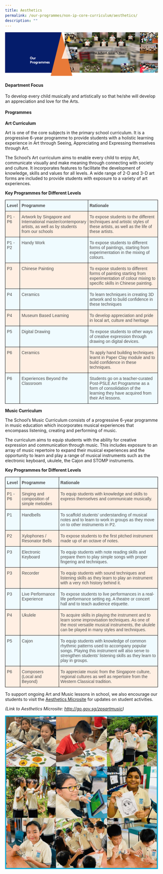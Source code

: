 ```yaml
---
title: Aesthetics
permalink: /our-programmes/non-ip-core-curriculum/aesthetics/
description: ""
---
```


<img src="/images/OurProgrammes1.png">
<h4><strong>Department Focus</strong></h4>
<p>To develop every child musically and artistically so that he/she will develop an appreciation and love for the Arts.</p>
<h4><strong>Programmes</strong></h4>
<p><strong>Art Curriculum</strong></p>
<p>Art is one of the core subjects in the primary school curriculum. It is a progressive 6-year programme to provide students with a holistic learning experience in Art through Seeing, Appreciating and Expressing themselves through Art.</p>
<p>The School&rsquo;s Art curriculum aims to enable every child to enjoy Art, communicate visually and make meaning through connecting with society and culture. It incorporates features to facilitate the development of knowledge, skills and values for all levels. A wide range of 2-D and 3-D art forms are included to provide students with exposure to a variety of art experiences.</p>
<p><strong>Key Programmes for Different Levels</strong></p>
<style type="text/css">
.tg  {border-collapse:collapse;border-spacing:0;}
.tg td{border-color:black;border-style:solid;border-width:1px;font-family:Arial, sans-serif;font-size:14px;
  overflow:hidden;padding:10px 5px;word-break:normal;}
.tg th{border-color:black;border-style:solid;border-width:1px;font-family:Arial, sans-serif;font-size:14px;
  font-weight:normal;overflow:hidden;padding:10px 5px;word-break:normal;}
.tg .tg-jxeu{background-color:#EFFBFF;color:#4C4C4C;text-align:left;vertical-align:top}
.tg .tg-yahg{background-color:#FFEFE3;color:#4C4C4C;text-align:left;vertical-align:top}
.tg .tg-0gyz{background-color:#EFFBFF;color:#4C4C4C;font-weight:bold;text-align:left;vertical-align:top}
</style>
<table class="tg">
<thead>
  <tr>
    <th class="tg-0gyz">Level</th>
    <th class="tg-0gyz">Programme</th>
    <th class="tg-0gyz">Rationale</th>
  </tr>
</thead>
<tbody>
  <tr>
    <td class="tg-yahg">P1 - P6</td>
    <td class="tg-yahg">Artwork by Singapore and International master/contemporary artists, as well as by students from our schools</td>
    <td class="tg-yahg">To expose students to the different techniques and artistic styles of these artists, as well as the life of these artists.</td>
  </tr>
  <tr>
    <td class="tg-jxeu">P1 - P2</td>
    <td class="tg-jxeu">Handy Work</td>
    <td class="tg-jxeu">To expose students to different forms of paintings, starting from experimentation in the mixing of colours.</td>
  </tr>
  <tr>
    <td class="tg-yahg">P3</td>
    <td class="tg-yahg">Chinese Painting </td>
    <td class="tg-yahg">To expose students to different forms of painting starting from experimentation of colour mixing to specific skills in Chinese painting.</td>
  </tr>
  <tr>
    <td class="tg-jxeu">P4</td>
    <td class="tg-jxeu">Ceramics</td>
    <td class="tg-jxeu">To learn techniques in creating 3D artwork and to build confidence in these techniques</td>
  </tr>
  <tr>
    <td class="tg-yahg">P4</td>
    <td class="tg-yahg">Museum Based Learning</td>
    <td class="tg-yahg">To develop appreciation and pride in local art, culture and heritage</td>
  </tr>
  <tr>
    <td class="tg-jxeu">P5</td>
    <td class="tg-jxeu">Digital Drawing</td>
    <td class="tg-jxeu">To expose students to other ways of creative expression through drawing on digital devices.</td>
  </tr>
  <tr>
    <td class="tg-yahg">P6</td>
    <td class="tg-yahg">Ceramics</td>
    <td class="tg-yahg">To apply hand building techniques learnt in Paper Clay module and to build confidence in these techniques.</td>
  </tr>
  <tr>
    <td class="tg-jxeu"><span style="font-weight:400">P6</span><span style="color:#4C4C4C;background-color:#EFFBFF"> </span></td>
    <td class="tg-jxeu"><span style="font-weight:400">Experiences Beyond the Classroom</span></td>
    <td class="tg-jxeu"><span style="font-weight:400">Students go on a teacher-curated Post-PSLE Art Programme as a form of consolidation of the learning they have acquired from their Art lessons.</span></td>
  </tr>
</tbody>
</table>
<p><strong>Music Curriculum</strong></p>
<p>The School&rsquo;s Music Curriculum consists of a progressive 6-year programme in music education which incorporates musical experiences that encompass listening, creating and performing of music.&nbsp;</p>
<p>The curriculum aims to equip students with the ability for creative expression and communication through music. This includes exposure to an array of music repertoire to expand their musical experiences and the opportunity to learn and play a range of musical instruments such as the electronic keyboard, ukulele, the Cajon and STOMP instruments.</p>
<p><strong>Key Programmes for Different Levels</strong></p>
<style type="text/css">
.tg  {border-collapse:collapse;border-spacing:0;}
.tg td{border-color:black;border-style:solid;border-width:1px;font-family:Arial, sans-serif;font-size:14px;
  overflow:hidden;padding:10px 5px;word-break:normal;}
.tg th{border-color:black;border-style:solid;border-width:1px;font-family:Arial, sans-serif;font-size:14px;
  font-weight:normal;overflow:hidden;padding:10px 5px;word-break:normal;}
.tg .tg-jxeu{background-color:#EFFBFF;color:#4C4C4C;text-align:left;vertical-align:top}
.tg .tg-yahg{background-color:#FFEFE3;color:#4C4C4C;text-align:left;vertical-align:top}
.tg .tg-0gyz{background-color:#EFFBFF;color:#4C4C4C;font-weight:bold;text-align:left;vertical-align:top}
</style>
<table class="tg">
<thead>
  <tr>
    <th class="tg-0gyz">Level</th>
    <th class="tg-0gyz">Programme</th>
    <th class="tg-0gyz">Rationale</th>
  </tr>
</thead>
<tbody>
  <tr>
    <td class="tg-yahg">P1 - P6</td>
    <td class="tg-yahg">Singing and composition of simple melodies</td>
    <td class="tg-yahg">To equip students with knowledge and skills to express themselves and communicate musically.</td>
  </tr>
  <tr>
    <td class="tg-jxeu">P1</td>
    <td class="tg-jxeu">Handbells</td>
    <td class="tg-jxeu">To scaffold students’ understanding of musical notes and to learn to work in groups as they move on to other instruments in P2.</td>
  </tr>
  <tr>
    <td class="tg-yahg">P2</td>
    <td class="tg-yahg">Xylophones / Resonator Bells</td>
    <td class="tg-yahg">To expose students to the first pitched instrument made up of an octave of notes.</td>
  </tr>
  <tr>
    <td class="tg-jxeu">P3</td>
    <td class="tg-jxeu">Electronic Keyboard<br> </td>
    <td class="tg-jxeu">To equip students with note reading skills and prepare them to play simple songs with proper fingering and techniques.</td>
  </tr>
  <tr>
    <td class="tg-yahg">P3</td>
    <td class="tg-yahg">Recorder</td>
    <td class="tg-yahg">To equip students with sound techniques and listening skills as they learn to play an instrument with a very rich history behind it.</td>
  </tr>
  <tr>
    <td class="tg-jxeu">P3</td>
    <td class="tg-jxeu">Live Performance Experience</td>
    <td class="tg-jxeu">To expose students to live performances in a real-life performance setting eg. A theatre or concert hall and to teach audience etiquette.</td>
  </tr>
  <tr>
    <td class="tg-yahg">P4</td>
    <td class="tg-yahg">Ukulele</td>
    <td class="tg-yahg">To acquire skills in playing the instrument and to learn some improvisation techniques. As one of the most versatile musical instruments, the ukulele can be played in many styles and techniques. <br></td>
  </tr>
  <tr>
    <td class="tg-jxeu">P5</td>
    <td class="tg-jxeu">Cajon</td>
    <td class="tg-jxeu">To equip students with knowledge of common rhythmic patterns used to accompany popular songs. Playing this instrument will also serve to strengthen students’ listening skills as they learn to play in groups.<br></td>
  </tr>
  <tr>
    <td class="tg-yahg">P6</td>
    <td class="tg-yahg">Composers<br>(Local and Beyond)</td>
    <td class="tg-yahg">To appreciate music from the Singapore culture, regional cultures as well as repertoire from the Western Classical tradition.</td>
  </tr>
</tbody>
</table>
<p>To support ongoing Art and Music lessons in school, we also encourage our students to visit the&nbsp;<a href="http://go.gov.sg/zpsartmusic" target="">Aesthetics Microsite</a>&nbsp;for updates on student activities.</p>
<p><em>(Link to Aesthetics Microsite: <a href="http://go.gov.sg/zpsartmusic" target="">http://go.gov.sg/zpsartmusic</a>)</em></p>
<img src="/images/Aesthetics%20Microsite.gif">